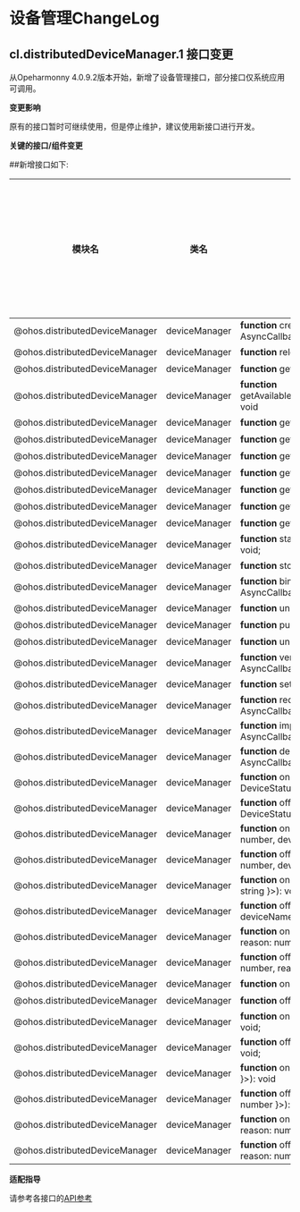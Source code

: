 # 设备管理ChangeLog
## cl.distributedDeviceManager.1 接口变更

从Opeharmonny 4.0.9.2版本开始，新增了设备管理接口，部分接口仅系统应用可调用。

**变更影响**

原有的接口暂时可继续使用，但是停止维护，建议使用新接口进行开发。

**关键的接口/组件变更**

##新增接口如下:

| 模块名                    | 类名                | 新增接口声明                                                   | 是否支持三方应用调用             |                                        
| ------------------------- | ------------------- | ------------------------------------------------------------ | ------------------------------- |
| @ohos.distributedDeviceManager       | deviceManager        | **function** createDeviceManager(bundleName: string, callback: AsyncCallback&lt;DeviceManager&gt;): void            | 是    |
| @ohos.distributedDeviceManager       | deviceManager        | **function** releaseDeviceManager(): void | 是 |
| @ohos.distributedDeviceManager       | deviceManager        | **function** getAvailableDeviceListSync(): Array&lt;DeviceBasicInfo&gt; | 是 |
| @ohos.distributedDeviceManager       | deviceManager        | **function** getAvailableDeviceList(callback:AsyncCallback&lt;Array&lt;DeviceBasicInfo&gt;&gt;): void | 是    |
| @ohos.distributedDeviceManager       | deviceManager        | **function** getAvailableDeviceList(): Promise&lt;Array&lt;DeviceBasicInfo&gt;&gt; | 是              |
| @ohos.distributedDeviceManager       | deviceManager        | **function** getLocalDeviceNetworkIdSync(): string | 是            |
| @ohos.distributedDeviceManager       | deviceManager        | **function** getLocalDeviceNameSync(): string | 是         |
| @ohos.distributedDeviceManager       | deviceManager        | **function** getLocalDeviceTypeSync(): number | 是           |
| @ohos.distributedDeviceManager       | deviceManager        | **function** getLocalDeviceIdSync(): string | 是    |
| @ohos.distributedDeviceManager       | deviceManager        | **function** getDeviceNameSync(networkId: string): string; | 是     |
| @ohos.distributedDeviceManager       | deviceManager        | **function** getDeviceTypeSync(networkId: string): number; | 是     |
| @ohos.distributedDeviceManager       | deviceManager        | **function** startDeviceDiscovery(subscribeId: number, filterOptions?: string): void; | 是 |
| @ohos.distributedDeviceManager       | deviceManager        | **function** stopDeviceDiscovery(subscribeId: number): void | 是       |
| @ohos.distributedDeviceManager       | deviceManager        | **function** bindDevice(deviceId: string, bindParam: BindParam, callback: AsyncCallback&lt;{deviceId: string}&gt;): void; | 是      |
| @ohos.distributedDeviceManager       | deviceManager        | **function** unbindDevice(deviceId: string): void; | 是     |
| @ohos.distributedDeviceManager       | deviceManager        | **function** publishDeviceDiscovery(publishInfo: PublishInfo): void | 否    |
| @ohos.distributedDeviceManager       | deviceManager        | **function** unPublishDeviceDiscovery(publishId: number): void | 否    |
| @ohos.distributedDeviceManager       | deviceManager        | **function** verifyAuthInfo(authInfo: AuthInfo, callback: AsyncCallback&lt;{deviceId: string, level: number}&gt;): void | 否    |
| @ohos.distributedDeviceManager       | deviceManager        | **function** setUserOperation(operateAction: number, params: string): void; | 否    |
| @ohos.distributedDeviceManager       | deviceManager        | **function** requestCredentialRegisterInfo(requestInfo: string, callback: AsyncCallback&lt;{registerInfo: string}&gt;): void; | 否     |
| @ohos.distributedDeviceManager       | deviceManager        | **function** importCredential(credentialInfo: string, callback: AsyncCallback&lt;{resultInfo: string}&gt;): void; | 否    |
| @ohos.distributedDeviceManager       | deviceManager        | **function** deleteCredential(queryInfo: string, callback: AsyncCallback&lt;{resultInfo: string}&gt;): void; | 否     |
| @ohos.distributedDeviceManager       | deviceManager        | **function** on(type: 'deviceStatusChange', callback: Callback&lt;{ action: DeviceStatusChange, device: DeviceBasicInfo }&gt;): void; | 是       |
| @ohos.distributedDeviceManager       | deviceManager        | **function** off(type: 'deviceStatusChange', callback?: Callback&lt;{ action: DeviceStatusChange, device: DeviceBasicInfo }&gt;): void; | 是       |
| @ohos.distributedDeviceManager       | deviceManager        | **function** on(type: 'discoverSuccess', callback: Callback&lt;{ subscribeId: number, device: DeviceBasicInfo }&gt;): void; | 是   |
| @ohos.distributedDeviceManager       | deviceManager        | **function** off(type: 'discoverSuccess', callback?: Callback&lt;{ subscribeId: number, device: DeviceBasicInfo }&gt;): void; | 是   |
| @ohos.distributedDeviceManager       | deviceManager        | **function** on(type: 'deviceNameChange', callback: Callback&lt;{ deviceName: string }&gt;): void; | 是               |
| @ohos.distributedDeviceManager       | deviceManager        | **function** off(type: 'deviceNameChange', callback?: Callback&lt;{ deviceName: string }&gt;): void; | 是               |
| @ohos.distributedDeviceManager       | deviceManager        | **function** on(type: 'discoverFail', callback: Callback&lt;{ subscribeId: number, reason: number }&gt;): void | 是   |
| @ohos.distributedDeviceManager       | deviceManager        | **function** off(type: 'discoverFail', callback?: Callback&lt;{ subscribeId: number, reason: number }&gt;): void | 是 |
| @ohos.distributedDeviceManager       | deviceManager        | **function** on(type: 'serviceDie', callback: () =&gt; void): void | 是         |
| @ohos.distributedDeviceManager       | deviceManager        | **function** off(type: 'serviceDie', callback?: () =&gt; void): void | 是        |
| @ohos.distributedDeviceManager       | deviceManager        | **function** on(type: 'uiStateChange', callback: Callback&lt;{ param: string}&gt;): void; | 否    |
| @ohos.distributedDeviceManager       | deviceManager        | **function** off(type: 'uiStateChange', callback?: Callback&lt;{ param: string}&gt;): void; | 否    |
| @ohos.distributedDeviceManager       | deviceManager        | **function** on(type: 'publishSuccess', callback: Callback&lt;{ publishId: number }&gt;): void | 否       |
| @ohos.distributedDeviceManager       | deviceManager        | **function** off(type: 'publishSuccess', callback?: Callback&lt;{ publishId: number }&gt;): void | 否       |
| @ohos.distributedDeviceManager       | deviceManager        | **function** on(type: 'publishFail', callback: Callback&lt;{ publishId: number, reason: number }&gt;): void | 否      |
| @ohos.distributedDeviceManager       | deviceManager        | **function** off(type: 'publishFail', callback?: Callback&lt;{ publishId: number, reason: number }&gt;): void | 否     |

**适配指导**

请参考各接口的[API参考](../../../application-dev/reference/apis/js-apis-distributedDeviceManager.md)
